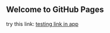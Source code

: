 ## Welcome to GitHub Pages

try this link: [testing link in app](dbnoapp://github.com/risto1913/html/edit/gh-pages/index.md) 
